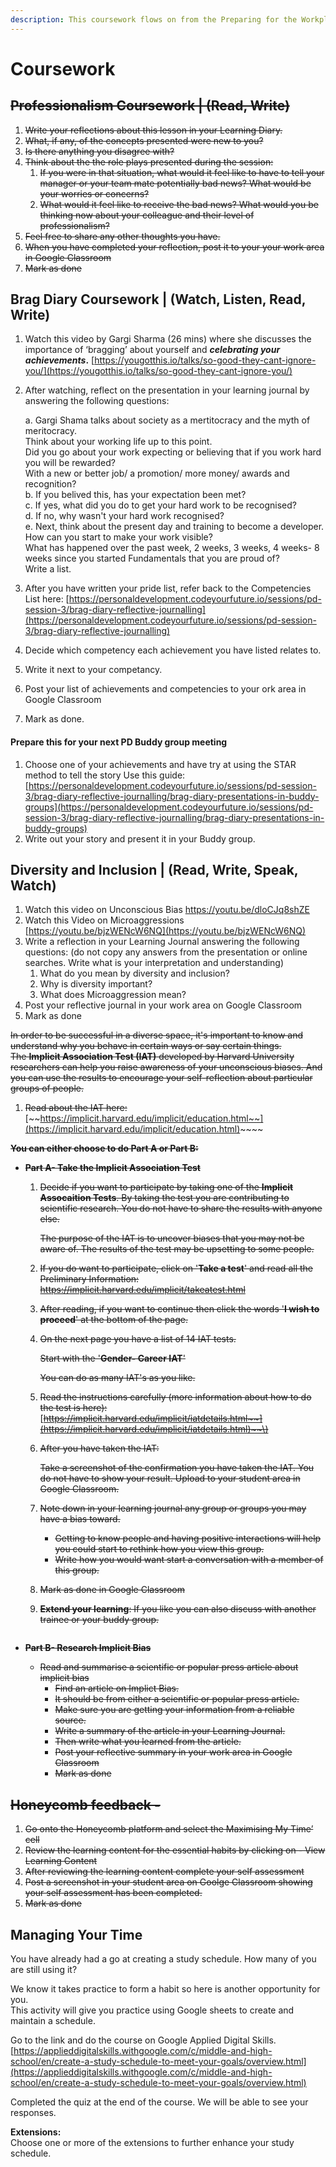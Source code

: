```yaml
---
description: This coursework flows on from the Preparing for the Workplace PD day.
---
```


# Coursework

## ~~Professionalism Coursework \| \(Read, Write\)~~

1. ~~Write your reflections about this lesson in your Learning Diary.~~ 
2. ~~What, if any, of the concepts presented were new to you?~~ 
3. ~~Is there anything you disagree with?~~ 
4. ~~Think about the the role plays presented during the session:~~
   1. ~~If you were in that situation, what would it feel like to have to tell your manager or your team mate potentially bad news? What would be your worries or concerns?~~ 
   2. ~~What would it feel like to receive the bad news? What would you be thinking now about your colleague and their level of professionalism?~~
5. ~~Feel free to share any other thoughts you have.~~
6. ~~When you have completed your reflection, post it to your your work area in Google Classroom~~
7. ~~Mark as done~~

## Brag Diary Coursework \|  \(Watch, Listen, Read, Write\)

1. Watch this video by Gargi Sharma \(26 mins\) where she discusses the importance of ‘bragging’ about yourself and _**celebrating your achievements**_**.** [https://yougotthis.io/talks/so-good-they-cant-ignore-you/](https://yougotthis.io/talks/so-good-they-cant-ignore-you/)
2. After watching, reflect on the presentation in your learning journal by answering the following questions:

   a. Gargi Shama talks about society as a mertitocracy and the myth of meritocracy.    
   Think about your working life up to this point.   
   Did you go about your work expecting or believing that if you work hard you will be rewarded?   
   With a new or better job/ a promotion/ more money/ awards and recognition?  
   b. If you belived this, has your expectation been met?  
   c. If yes, what did you do to get your hard work to be recognised?  
   d. If no, why wasn't your hard work recognised?  
   e. Next, think about the present day and training to become a developer.    
   How can you start to make your work visible?   
   What has happened over the past week, 2 weeks, 3 weeks, 4 weeks- 8 weeks since you started Fundamentals that you are proud of?   
   Write a list. 

3. After you have written your pride list, refer back to the Competencies List here: [https://personaldevelopment.codeyourfuture.io/sessions/pd-session-3/brag-diary-reflective-journalling](https://personaldevelopment.codeyourfuture.io/sessions/pd-session-3/brag-diary-reflective-journalling)
4. Decide which competency each achievement you have listed relates to. 
5. Write it next to your competancy. 
6. Post your list of achievements and competencies to your ork area in Google Classroom
7. Mark as done.

#### Prepare this for your next PD Buddy group meeting

1. Choose one of your achievements and have try at using the STAR method to tell the story Use this guide: [https://personaldevelopment.codeyourfuture.io/sessions/pd-session-3/brag-diary-reflective-journalling/brag-diary-presentations-in-buddy-groups](https://personaldevelopment.codeyourfuture.io/sessions/pd-session-3/brag-diary-reflective-journalling/brag-diary-presentations-in-buddy-groups)
2. Write out your story and present it in your Buddy group.

## Diversity and Inclusion \| \(Read, Write, Speak, Watch\)

1. Watch this video on Unconscious Bias [https://youtu.be/dloCJq8shZE ](https://www.youtube.com/watch?v=vX_Vzl-r8NY)
2. Watch this Video on Microaggressions [https://youtu.be/bjzWENcW6NQ](https://youtu.be/bjzWENcW6NQ)
3. Write a reflection in your Learning Journal answering the following questions: \(do not copy any answers from the presentation or online searches. Write what is your interpretation and understanding\)
   1. What do you mean by diversity and inclusion?
   2. Why is diversity important?
   3. What does Microaggression mean?
4. Post your reflective journal in your work area on Google Classroom
5. Mark as done 

~~In order to be successful in a diverse space, it's important to know and understand why you behave in certain ways or say certain things.   
The **Implicit Association Test \(IAT\)** developed by Harvard University researchers can help you raise awareness of your unconscious biases. And you can use the results to encourage your self-reflection about particular groups of people.~~ 

1. ~~Read about the IAT here:~~ [~~https://implicit.harvard.edu/implicit/education.html~~](https://implicit.harvard.edu/implicit/education.html)~~~~

~~**You can either choose to do Part A or Part B:**~~

* ~~**Part A- Take the Implicit Association Test**~~

  1. ~~Decide if you want to participate by taking one of the **Implicit Assocaition Tests**. By taking the test you are contributing to scientific research.  You do not have to share the results with anyone else.~~ 

     ~~The purpose of the IAT is to uncover biases that you may not be aware of. The results of the test may be upsetting to some people.~~  

  2. ~~If you do want to participate, click on '**Take a test**' and read all the Preliminary Information: https://implicit.harvard.edu/implicit/takeatest.html~~
  3. ~~After reading, if you want to continue then click the words '**I wish to proceed**' at the bottom of the page.~~
  4. ~~On the next page you have a list of 14 IAT tests.~~  

     ~~Start with the '**Gender- Career IAT**'~~

     ~~You can do as many IAT's as you like.~~ 

  5. ~~Read the instructions carefully \(more information about how to do the test is here\):~~ [~~https://implicit.harvard.edu/implicit/iatdetails.html~~](https://implicit.harvard.edu/implicit/iatdetails.html)~~\)~~
  6. ~~After you have taken the IAT:~~

     ~~Take a screenshot of the confirmation you have taken the IAT. You do not have to show your result. Upload to your student area in Google Classroom.~~ 

  7. ~~Note down in your learning journal any group or groups you may have a bias toward.~~
     * ~~Getting to know people and having positive interactions will help you could start to rethink how you view this group.~~
     * ~~Write how you would want start a conversation with a member of this group.~~
  8. ~~Mark as done in Google Classroom~~
  9. ~~**Extend your learning**: If you like you can also discuss with another trainee or your buddy group.~~

  ~~~~

* ~~**Part B- Research Implicit Bias**~~  
  * ~~Read and summarise a scientific or popular press article about implicit bias~~
    * ~~Find an article on Implict Bias.~~
    * ~~It should be from either a scientific or popular press article.~~  
    * ~~Make sure you are getting your information from a reliable source.~~ 
    * ~~Write a summary of the article in your Learning Journal.~~ 
    * ~~Then write what you learned from the article.~~
    * ~~Post your reflective summary in your work area in Google Classroom~~
    * ~~Mark as done~~

## ~~Honeycomb feedback -~~ 

1. ~~Go onto the Honeycomb platform and select the Maximising My Time’ cell~~
2. ~~Review the learning content for the essential habits by clicking on - View Learning Content~~
3. ~~After reviewing the learning content complete your self assessment~~
4. ~~Post a screenshot in your student area on Goolge Classroom showing your self assessment has been completed.~~ 
5. ~~Mark as done~~

## Managing Your Time 

You have already had a go at creating a study schedule. How many of you are still using it?   
  
We know it takes practice to form a habit so here is another opportunity for you.   
This activity will give you practice using Google sheets to create and maintain a schedule.   
  
Go to the link and do the course on Google Applied Digital Skills. [https://applieddigitalskills.withgoogle.com/c/middle-and-high-school/en/create-a-study-schedule-to-meet-your-goals/overview.html](https://applieddigitalskills.withgoogle.com/c/middle-and-high-school/en/create-a-study-schedule-to-meet-your-goals/overview.html)  
  
Completed the quiz at the end of the course. We will be able to see your responses.   
  
**Extensions:**   
Choose one or more of the extensions to further enhance your study schedule.

